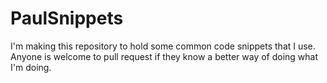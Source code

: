 # PaulSnippets
I'm making this repository to hold some common code snippets that I use. Anyone is welcome to pull request if they know a better way of doing what I'm doing. 
